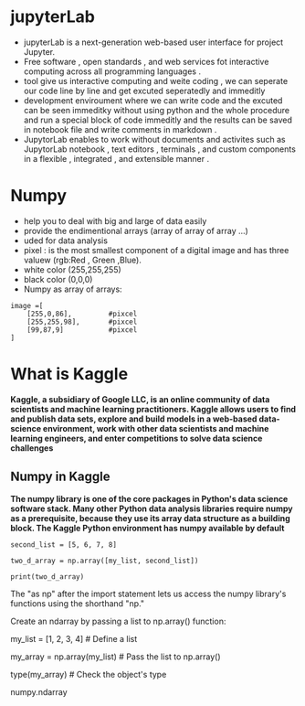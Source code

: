 # jupyterLab 
- jupyterLab is a next-generation web-based user interface for project Jupyter.
- Free software , open standards , and web services fot interactive computing across all programming languages .
- tool give us interactive computing and weite coding , we can seperate our code line by line and get excuted seperatedly and immeditly
- development enviroument  where we can write code and the  excuted  can be seen immeditky without using python and the whole procedure  and run a special block of code immeditly and the results can be saved in notebook file and write comments in markdown .
- JupytorLab enables to work without documents and activites such as JupytorLab notebook , text editors , terminals , and custom components in a flexible , integrated , and extensible manner .

# Numpy 
- help you  to deal with big  and large of data easily
- provide the endimentional arrays (array of array of array ...)
- uded for data analysis 
- pixel : is the most smallest component of a digital image and has three valuew (rgb:Red , Green ,Blue).
- white color (255,255,255)
- black color (0,0,0)
- Numpy as array of arrays:
```
image =[
    [255,0,86],         #pixcel
    [255,255,98],       #pixcel
    [99,87,9]           #pixcel
]
```

# What is Kaggle 
**Kaggle, a subsidiary of Google LLC, is an online community of data scientists and machine learning practitioners. Kaggle allows users to find and publish data sets, explore and build models in a web-based data-science environment, work with other data scientists and machine learning engineers, and enter competitions to solve data science challenges**

## Numpy in Kaggle 
**The numpy library is one of the core packages in Python's data science software stack. Many other Python data analysis libraries require numpy as a prerequisite, because they use its array data structure as a building block. The Kaggle Python environment has numpy available by default**

```
second_list = [5, 6, 7, 8]

two_d_array = np.array([my_list, second_list])

print(two_d_array)
```

The "as np" after the import statement lets us access the numpy library's functions using the shorthand "np."


Create an ndarray by passing a list to np.array() function:

my_list = [1, 2, 3, 4]             # Define a list

my_array = np.array(my_list)       # Pass the list to np.array()

type(my_array)                     # Check the object's type

numpy.ndarray



